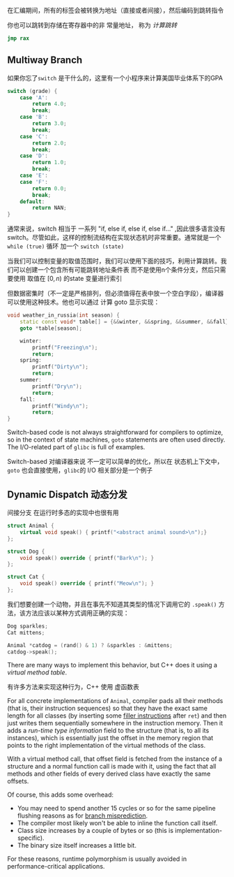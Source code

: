 
在汇编期间，所有的标签会被转换为地址（直接或者间接），然后编码到跳转指令

你也可以跳转到存储在寄存器中的非 常量地址， 称为 *计算跳转*

```nasm
jmp rax
```

## Multiway Branch

如果你忘了`switch` 是干什么的，这里有一个小程序来计算美国毕业体系下的GPA

```cpp
switch (grade) {
    case 'A':
        return 4.0;
        break;
    case 'B':
        return 3.0;
        break;
    case 'C':
        return 2.0;
        break;
    case 'D':
        return 1.0;
        break;
    case 'E':
    case 'F':
        return 0.0;
        break;
    default:
        return NAN;
}
```

通常来说，switch 相当于 一系列 "if, else if, else if, else if…" ,因此很多语言没有switch。尽管如此，这样的控制流结构在实现状态机时非常重要。通常就是一个 `while (true)` 循环 加一个 `switch (state)` 

当我们可以控制变量的取值范围时，我们可以使用下面的技巧，利用计算跳转。我们可以创建一个包含所有可能跳转地址条件表 而不是使用n个条件分支，然后只需要使用 取值在 $[0, n)$ 的state 变量进行索引
 
但数据密集时（不一定是严格排列，但必须值得在表中放一个空白字段），编译器可以使用这种技术。他也可以通过 计算 goto 显示实现：


```cpp
void weather_in_russia(int season) {
    static const void* table[] = {&&winter, &&spring, &&summer, &&fall};
    goto *table[season];

    winter:
        printf("Freezing\n");
        return;
    spring:
        printf("Dirty\n");
        return;
    summer:
        printf("Dry\n");
        return;
    fall:
        printf("Windy\n");
        return;
}
```

Switch-based code is not always straightforward for compilers to optimize, so in the context of state machines, `goto` statements are often used directly. The I/O-related part of `glibc` is full of examples.

Switch-based 对编译器来说 不一定可以简单的优化，所以在 状态机上下文中，`goto` 也会直接使用，`glibc`的 I/O 相关部分是一个例子
## Dynamic Dispatch 动态分发

间接分支 在运行时多态的实现中也很有用


```cpp
struct Animal {
    virtual void speak() { printf("<abstract animal sound>\n");}
};

struct Dog {
    void speak() override { printf("Bark\n"); }
};

struct Cat {
    void speak() override { printf("Meow\n"); }
};
```

我们想要创建一个动物，并且在事先不知道其类型的情况下调用它的 `.speak()` 方法，该方法应该以某种方式调用正确的实现：

```c++
Dog sparkles;
Cat mittens;

Animal *catdog = (rand() & 1) ? &sparkles : &mittens;
catdog->speak();
```

There are many ways to implement this behavior, but C++ does it using a *virtual method table*.

有许多方法来实现这种行为，C++ 使用 虚函数表

For all concrete implementations of `Animal`, compiler pads all their methods (that is, their instruction sequences) so that they have the exact same length for all classes (by inserting some [filler instructions](../layout) after `ret`) and then just writes them sequentially somewhere in the instruction memory. Then it adds a *run-time type information* field to the structure (that is, to all its instances), which is essentially just the offset in the memory region that points to the right implementation of the virtual methods of the class.

With a virtual method call, that offset field is fetched from the instance of a structure and a normal function call is made with it, using the fact that all methods and other fields of every derived class have exactly the same offsets.

Of course, this adds some overhead:

- You may need to spend another 15 cycles or so for the same pipeline flushing reasons as for [branch misprediction](/hpc/pipelining).
- The compiler most likely won't be able to inline the function call itself.
- Class size increases by a couple of bytes or so (this is implementation-specific).
- The binary size itself increases a little bit.

For these reasons, runtime polymorphism is usually avoided in performance-critical applications.
